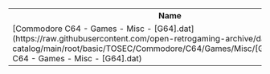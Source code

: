 <table>
<tr><th>Name</th><th>Size</th></tr>
<tr><td>[Commodore C64 - Games - Misc - [G64].dat](https://raw.githubusercontent.com/open-retrogaming-archive/dat-catalog/main/root/basic/TOSEC/Commodore/C64/Games/Misc/[G64]/Commodore C64 - Games - Misc - [G64].dat)</td><td>28500</td></tr>
</table>

